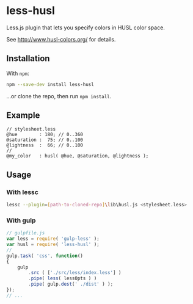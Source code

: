 # less-husl
Less.js plugin that lets you specify colors in HUSL color space. 

See http://www.husl-colors.org/ for details.

## Installation

With `npm`:
```bash
npm --save-dev install less-husl
```
...or clone the repo, then run `npm install`.

## Example

```less
// stylesheet.less
@hue        : 180; // 0..360
@saturation :  75; // 0..100
@lightness  :  66; // 0..100
//
@my_color   : husl( @hue, @saturation, @lightness );
```

## Usage 

### With lessc

```bash
lessc --plugin=[path-to-cloned-repo]\lib\husl.js <stylesheet.less>
```

### With gulp

```javascript
// gulpfile.js
var less = require( 'gulp-less' );
var husl = require( 'less-husl' );
//
gulp.task( 'css', function()
{
	gulp
		.src ( ['./src/less/index.less'] )
		.pipe( less( lessOpts ) )
		.pipe( gulp.dest(' ./dist' ) );
});
// ...
```


